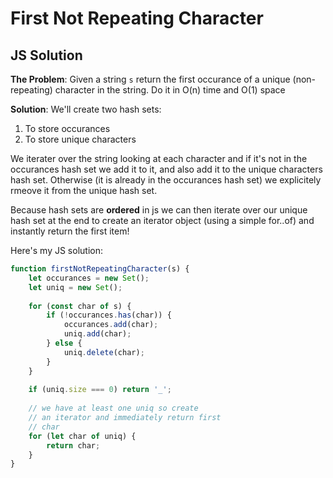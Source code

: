 # First Not Repeating Character
## JS Solution

**The Problem**: 
Given a string `s` return the first occurance of a unique (non-repeating)
character in the string. Do it in O(n) time and O(1) space

**Solution**: 
We'll create two hash sets: 
1. To store occurances
2. To store unique characters

We iterater over the string looking at each character and if it's not in the
occurances hash set we add it to it, and also add it to the unique characters
hash set.  Otherwise (it is already in the occurances hash set) we explicitely
rmeove it from the unique hash set.  

Because hash sets are **ordered** in js we can then iterate over our unique hash
set at the end to create an iterator object (using a simple for..of) and
instantly return the first item! 

Here's my JS solution:

```javascript
function firstNotRepeatingCharacter(s) {
    let occurances = new Set();
    let uniq = new Set();
    
    for (const char of s) {
        if (!occurances.has(char)) {
            occurances.add(char);
            uniq.add(char);
        } else {
            uniq.delete(char);
        }
    }
    
    if (uniq.size === 0) return '_';
    
    // we have at least one uniq so create
    // an iterator and immediately return first
    // char
    for (let char of uniq) {
        return char;
    }
}
```


